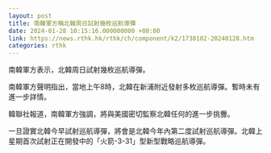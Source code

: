 ```yaml
---
layout: post
title: 南韓軍方稱北韓周日試射幾枚巡航導彈
date: 2024-01-28 10:15:16.000000000 +08:00
link: https://news.rthk.hk/rthk/ch/component/k2/1738102-20240128.htm
categories: rthk
---
```


南韓軍方表示，北韓周日試射幾枚巡航導彈。

南韓軍方聲明指出，當地上午8時，北韓在新浦附近發射多枚巡航導彈。暫時未有進一步詳情。

韓聯社報道，南韓軍方強調，將與美國密切監察北韓任何的進一步挑釁。

一旦證實北韓今早試射巡航導彈，將會是北韓今年內第二度試射巡航導彈。北韓上星期首次試射正在開發中的「火箭-3-31」型新型戰略巡航導彈。
